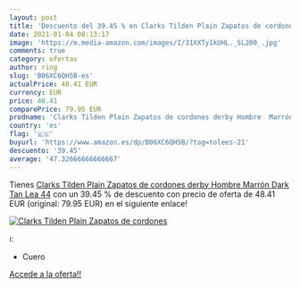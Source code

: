 ```yaml
---
layout: post
title: 'Descuento del 39.45 % en Clarks Tilden Plain Zapatos de cordones '
date: 2021-01-04 08:13:17
image: 'https://m.media-amazon.com/images/I/31XXTy1kUHL._SL200_.jpg'
comments: true
category: ofertas
author: ring
slug: 'B06XC6QH5B-es'
actualPrice: 48.41 EUR
currency: EUR
price: 48.41
comparePrice: 79.95 EUR
prodname: 'Clarks Tilden Plain Zapatos de cordones derby Hombre  Marrón  Dark Tan Lea   44'
country: 'es'
flag: '🇪🇸'
buyurl: 'https://www.amazon.es/dp/B06XC6QH5B/?tag=tolees-21'
descuento: '39.45'
average: '47.32666666666667'
---
```


Tienes [Clarks Tilden Plain Zapatos de cordones derby Hombre  Marrón  Dark Tan Lea   44](https://www.amazon.es/dp/B06XC6QH5B/?tag=tolees-21) con un 39.45 % de descuento con precio de oferta de 48.41 EUR (original: 79.95 EUR) en el siguiente enlace!

[![Clarks Tilden Plain Zapatos de cordones ](https://m.media-amazon.com/images/I/31XXTy1kUHL._SL200_.jpg)](https://www.amazon.es/dp/B06XC6QH5B/?tag=tolees-21)

ℹ️:

- Cuero

[Accede a la oferta!!](https://www.amazon.es/dp/B06XC6QH5B/?tag=tolees-21)
